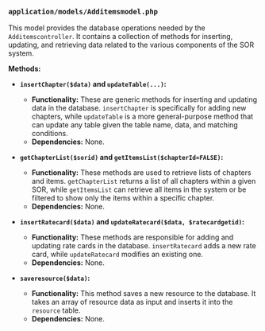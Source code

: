 ### `application/models/Additemsmodel.php`

This model provides the database operations needed by the `Additemscontroller`. It contains a collection of methods for inserting, updating, and retrieving data related to the various components of the SOR system.

**Methods:**

*   **`insertChapter($data)` and `updateTable(...)`:**
    *   **Functionality:** These are generic methods for inserting and updating data in the database. `insertChapter` is specifically for adding new chapters, while `updateTable` is a more general-purpose method that can update any table given the table name, data, and matching conditions.
    *   **Dependencies:** None.

*   **`getChapterList($sorid)` and `getItemsList($chapterId=FALSE)`:**
    *   **Functionality:** These methods are used to retrieve lists of chapters and items. `getChapterList` returns a list of all chapters within a given SOR, while `getItemsList` can retrieve all items in the system or be filtered to show only the items within a specific chapter.
    *   **Dependencies:** None.

*   **`insertRatecard($data)` and `updateRatecard($data, $ratecardgetid)`:**
    *   **Functionality:** These methods are responsible for adding and updating rate cards in the database. `insertRatecard` adds a new rate card, while `updateRatecard` modifies an existing one.
    *   **Dependencies:** None.

*   **`saveresource($data)`:**
    *   **Functionality:** This method saves a new resource to the database. It takes an array of resource data as input and inserts it into the `resource` table.
    *   **Dependencies:** None.
